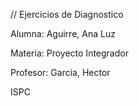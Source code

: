 // Ejercicios de Diagnostico

Alumna: Aguirre, Ana Luz

Materia: Proyecto Integrador

Profesor: Garcia, Hector

ISPC
